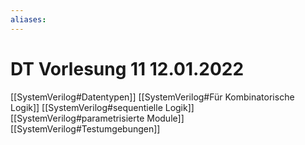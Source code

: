 ```yaml
---
aliases: 
---
```

# DT Vorlesung 11 12.01.2022
[[SystemVerilog#Datentypen]]
[[SystemVerilog#Für Kombinatorische Logik]]
[[SystemVerilog#sequentielle Logik]]
[[SystemVerilog#parametrisierte Module]]
[[SystemVerilog#Testumgebungen]]
